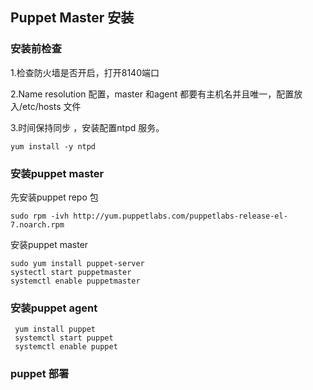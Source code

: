 ## Puppet Master 安装

### 安装前检查

1.检查防火墙是否开启，打开8140端口

2.Name resolution 配置，master 和agent 都要有主机名并且唯一，配置放入/etc/hosts 文件

3.时间保持同步 ，安装配置ntpd 服务。

	yum install -y ntpd


### 安装puppet master
	
先安装puppet repo 包

	sudo rpm -ivh http://yum.puppetlabs.com/puppetlabs-release-el-7.noarch.rpm

安装puppet master

	sudo yum install puppet-server
	systectl start puppetmaster
	systemctl enable puppetmaster

### 安装puppet agent

	 yum install puppet
	 systemctl start puppet
	 systemctl enable puppet	  

### puppet 部署







